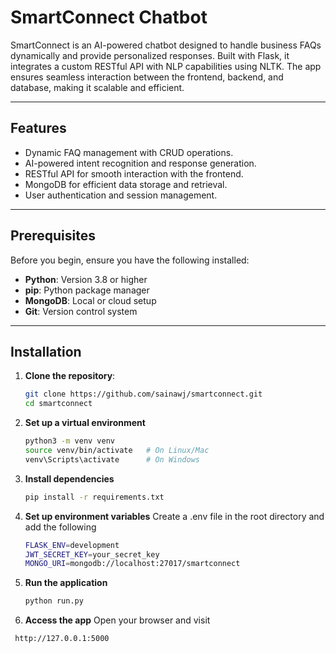 # **SmartConnect Chatbot**

SmartConnect is an AI-powered chatbot designed to handle business FAQs dynamically and provide personalized responses. Built with Flask, it integrates a custom RESTful API with NLP capabilities using NLTK. The app ensures seamless interaction between the frontend, backend, and database, making it scalable and efficient.

---

## **Features**
- Dynamic FAQ management with CRUD operations.
- AI-powered intent recognition and response generation.
- RESTful API for smooth interaction with the frontend.
- MongoDB for efficient data storage and retrieval.
- User authentication and session management.

---

## **Prerequisites**
Before you begin, ensure you have the following installed:
- **Python**: Version 3.8 or higher
- **pip**: Python package manager
- **MongoDB**: Local or cloud setup
- **Git**: Version control system

---

## **Installation**

1. **Clone the repository**:
   ```bash
   git clone https://github.com/sainawj/smartconnect.git
   cd smartconnect
2. **Set up a virtual environment**
    ```bash
    python3 -m venv venv
    source venv/bin/activate   # On Linux/Mac
    venv\Scripts\activate      # On Windows
4. **Install dependencies**
     ```bash
     pip install -r requirements.txt
6. **Set up environment variables**
     Create a .env file in the root directory and add the following
     ```bash
     FLASK_ENV=development
     JWT_SECRET_KEY=your_secret_key
     MONGO_URI=mongodb://localhost:27017/smartconnect
     
8. **Run the application**
    ```bash
    python run.py
9. **Access the app**
Open your browser and visit
  ```bash
   http://127.0.0.1:5000
  


